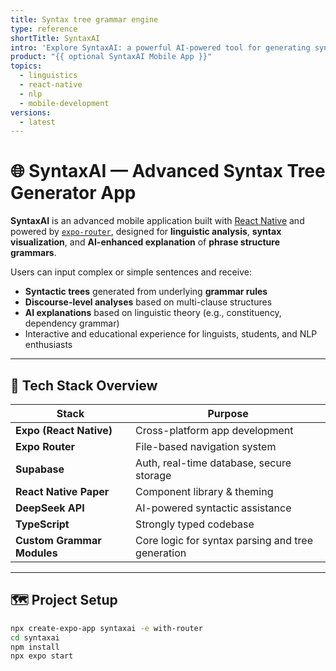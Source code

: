```yaml
---
title: Syntax tree grammar engine
type: reference
shortTitle: SyntaxAI
intro: 'Explore SyntaxAI: a powerful AI-powered tool for generating syntactic trees from natural language input using Expo Router and Supabase. Designed for linguistic analysis, it visualizes phrase structure and enables discourse-level grammar inspection.'
product: "{{ optional SyntaxAI Mobile App }}"
topics:
  - linguistics
  - react-native
  - nlp
  - mobile-development
versions:
  - latest
---
```


# 🌐 SyntaxAI — Advanced Syntax Tree Generator App

**SyntaxAI** is an advanced mobile application built with [React Native](https://reactnative.dev/) and powered by [`expo-router`](https://docs.expo.dev/router/introduction/), designed for **linguistic analysis**, **syntax visualization**, and **AI-enhanced explanation** of **phrase structure grammars**.

Users can input complex or simple sentences and receive:
- **Syntactic trees** generated from underlying **grammar rules**
- **Discourse-level analyses** based on multi-clause structures
- **AI explanations** based on linguistic theory (e.g., constituency, dependency grammar)
- Interactive and educational experience for linguists, students, and NLP enthusiasts

---

## 📆 Tech Stack Overview

| Stack | Purpose |
|-------|---------|
| **Expo (React Native)** | Cross-platform app development |
| **Expo Router** | File-based navigation system |
| **Supabase** | Auth, real-time database, secure storage |
| **React Native Paper** | Component library & theming |
| **DeepSeek API** | AI-powered syntactic assistance |
| **TypeScript** | Strongly typed codebase |
| **Custom Grammar Modules** | Core logic for syntax parsing and tree generation |

---

## 🗺️ Project Setup

```bash
npx create-expo-app syntaxai -e with-router
cd syntaxai
npm install
npx expo start
